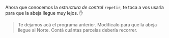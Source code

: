 <gs-attire
  attire-url="https://raw.githubusercontent.com/MumukiProject/mumuki-guia-gobstones-repeticion-simple-kids/master/assets/attires/config.json">
</gs-attire>
<gs-toolbox toolbox-url="https://raw.githubusercontent.com/MumukiProject/mumuki-guia-gobstones-repeticion-simple-kids/master/assets/toolbox_1553708780521.xml"></gs-toolbox>

Ahora que conocemos la _estructura de control_ `repetir`, te toca a vos usarla para que la abeja llegue muy lejos. :raised_hand:

> Te dejamos acá el programa anterior. Modificalo para que la abeja llegue al Norte. Contá cuántas parcelas debería recorrer. 

